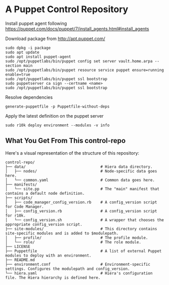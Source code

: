 # A Puppet Control Repository

Install puppet agent following
https://puppet.com/docs/puppet/7/install_agents.html#install_agents

Download package from http://apt.puppet.com/
```
sudo dpkg -i package
sudo apt update
sudo apt install puppet-agent
sudo /opt/puppetlabs/bin/puppet config set server vault.home.arpa --section main
sudo /opt/puppetlabs/bin/puppet resource service puppet ensure=running enable=true
sudo /opt/puppetlabs/bin/puppet ssl bootstrap
sudo puppetserver ca sign --certname <name>
sudo /opt/puppetlabs/bin/puppet ssl bootstrap
```

Resolve dependencies
```
generate-puppetfile -p Puppetfile-without-deps
```

Apply the latest definition on the puppet server
```
sudo r10k deploy environment --modules -v info
```

## What You Get From This control-repo

Here's a visual representation of the structure of this repository:

```
control-repo/
├── data/                                 # Hiera data directory.
│   ├── nodes/                            # Node-specific data goes here.
│   └── common.yaml                       # Common data goes here.
├── manifests/
│   └── site.pp                           # The "main" manifest that contains a default node definition.
├── scripts/
│   ├── code_manager_config_version.rb    # A config_version script for Code Manager.
│   ├── config_version.rb                 # A config_version script for r10k.
│   └── config_version.sh                 # A wrapper that chooses the appropriate config_version script.
├── site-modules/                         # This directory contains site-specific modules and is added to $modulepath.
│   ├── profile/                          # The profile module.
│   └── role/                             # The role module.
├── LICENSE
├── Puppetfile                            # A list of external Puppet modules to deploy with an environment.
├── README.md
├── environment.conf                      # Environment-specific settings. Configures the modulepath and config_version.
└── hiera.yaml                            # Hiera's configuration file. The Hiera hierarchy is defined here.
```
